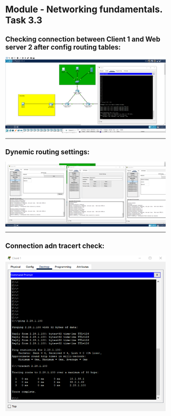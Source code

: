 # Module - Networking fundamentals. Task 3.3
## Checking connection between Client 1 and Web server 2 after config routing tables:
![](content/CPT3.1.png)
___
## Dynemic routing settings:
![](content/CPT3.2.png)
___
## Connection adn tracert check:
![](content/CPT3.3.png)